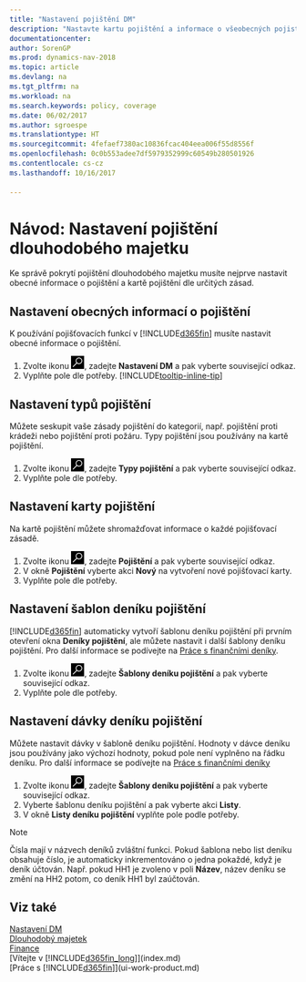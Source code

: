 ```yaml
---
title: "Nastavení pojištění DM"
description: "Nastavte kartu pojištění a informace o všeobecných pojistných smlouvách ke správě pojistného krytí dlouhodobého majetku."
documentationcenter: 
author: SorenGP
ms.prod: dynamics-nav-2018
ms.topic: article
ms.devlang: na
ms.tgt_pltfrm: na
ms.workload: na
ms.search.keywords: policy, coverage
ms.date: 06/02/2017
ms.author: sgroespe
ms.translationtype: HT
ms.sourcegitcommit: 4fefaef7380ac10836fcac404eea006f55d8556f
ms.openlocfilehash: 0c0b553adee7df5979352999c60549b280501926
ms.contentlocale: cs-cz
ms.lasthandoff: 10/16/2017

---
```

# <a name="how-to-set-up-fixed-asset-insurance"></a>Návod: Nastavení pojištění dlouhodobého majetku
Ke správě pokrytí pojištění dlouhodobého majetku musíte nejprve nastavit obecné informace o pojištění a kartě pojištění dle určitých zásad.

## <a name="to-set-up-general-insurance-information"></a>Nastavení obecných informací o pojištění
K používání pojišťovacích funkcí v [!INCLUDE[d365fin](includes/d365fin_md.md)] musíte nastavit obecné informace o pojištění.  

1. Zvolte ikonu ![Vyhledat stránku nebo sestavu](media/ui-search/search_small.png "Ikona Vyhledat stránku nebo sestavu"), zadejte **Nastavení DM** a pak vyberte související odkaz.  
2. Vyplňte pole dle potřeby. [!INCLUDE[tooltip-inline-tip](includes/tooltip-inline-tip_md.md)]  

## <a name="to-set-up-insurance-types"></a>Nastavení typů pojištění
Můžete seskupit vaše zásady pojištění do kategorií, např. pojištění proti krádeži nebo pojištění proti požáru. Typy pojištění jsou používány na kartě pojištění.

1. Zvolte ikonu ![Vyhledat stránku nebo sestavu](media/ui-search/search_small.png "Ikona Vyhledat stránku nebo sestavu"), zadejte **Typy pojištění** a pak vyberte související odkaz.  
2. Vyplňte pole dle potřeby.

## <a name="to-set-up-insurance-cards"></a>Nastavení karty pojištění
Na kartě pojištění můžete shromažďovat informace o každé pojišťovací zásadě.  

1. Zvolte ikonu ![Vyhledat stránku nebo sestavu](media/ui-search/search_small.png "Ikona Vyhledat stránku nebo sestavu"), zadejte **Pojištění** a pak vyberte související odkaz.  
2. V okně **Pojištění** vyberte akci **Nový** na vytvoření nové pojišťovací karty.  
3. Vyplňte pole dle potřeby.

## <a name="to-set-up-insurance-journal-templates"></a>Nastavení šablon deníku pojištění
[!INCLUDE[d365fin](includes/d365fin_md.md)] automaticky vytvoří šablonu deníku pojištění při prvním otevření okna **Deníky pojištění**, ale můžete nastavit i další šablony deníku pojištění. Pro další informace se podívejte na [Práce s finančními deníky](ui-work-general-journals.md).  

1. Zvolte ikonu ![Vyhledat stránku nebo sestavu](media/ui-search/search_small.png "Ikona Vyhledat stránku nebo sestavu"), zadejte **Šablony deníku pojištění** a pak vyberte související odkaz.  
2. Vyplňte pole dle potřeby.

## <a name="to-set-up-insurance-journal-batches"></a>Nastavení dávky deníku pojištění
Můžete nastavit dávky v šabloně deníku pojištění. Hodnoty v dávce deníku jsou používány jako výchozí hodnoty, pokud pole není vyplněno na řádku deníku. Pro další informace se podívejte na [Práce s finančními deníky](ui-work-general-journals.md)  

1. Zvolte ikonu ![Vyhledat stránku nebo sestavu](media/ui-search/search_small.png "Ikona Vyhledat stránku nebo sestavu"), zadejte **Šablony deníku pojištění** a pak vyberte související odkaz.  
2. Vyberte šablonu deníku pojištění a pak vyberte akci **Listy**.
3. V okně **Listy deníku pojištění** vyplňte pole podle potřeby.

> [!NOTE]  
>   Čísla mají v názvech deníků zvláštní funkci. Pokud šablona nebo list deníku obsahuje číslo, je automaticky inkrementováno o jedna pokaždé, když je deník účtován. Např. pokud HH1 je zvoleno v poli **Název**, název deníku se změní na HH2 potom, co deník HH1 byl zaúčtován.

## <a name="see-also"></a>Viz také
[Nastavení DM](fa-setup.md)  
[Dlouhodobý majetek](fa-manage.md)  
[Finance](finance.md)  
[Vítejte v [!INCLUDE[d365fin_long](includes/d365fin_long_md.md)]](index.md)  
[Práce s [!INCLUDE[d365fin](includes/d365fin_md.md)]](ui-work-product.md)

